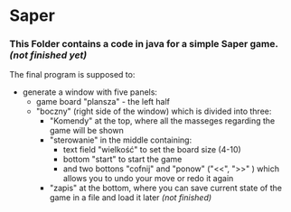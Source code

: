# Saper
### This Folder contains a code in java for a simple Saper game. _(not finished yet)_
The final program is supposed to:
- generate a window with five panels:
  * game board "plansza" - the left half
  * "boczny" (right side of the window) which is divided into three:
    - "Komendy" at the top, where all the masseges regarding the game will be shown
    - "sterowanie" in the middle containing:
      * text field "wielkość" to set the board size (4-10)
      * bottom "start" to start the game
      * and two bottons "cofnij" and "ponow" ("<<", ">>" ) which allows you to undo your move or redo it again
    - "zapis" at the bottom, where you can save current state of the game in a file and load it later _(not finished)_ 
